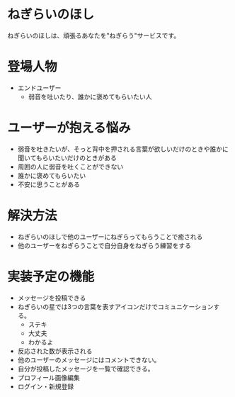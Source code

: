 # ねぎらいのほし
ねぎらいのほしは、頑張るあなたを"ねぎらう"サービスです。

# 登場人物

* エンドユーザー
  - 弱音を吐いたり、誰かに褒めてもらいたい人

# ユーザーが抱える悩み

* 弱音を吐きたいが、そっと背中を押される言葉が欲しいだけのときや誰かに聞いてもらいたいだけのときがある
* 周囲の人に弱音を吐くことができない
* 誰かに褒めてもらいたい
* 不安に思うことがある

# 解決方法
* ねぎらいのほしで他のユーザーにねぎらってもらうことで癒される
* 他のユーザーをねぎらうことで自分自身をねぎらう練習をする

# 実装予定の機能
* メッセージを投稿できる
* ねぎらいの星では3つの言葉を表すアイコンだけでコミュニケーションする。
  * ステキ
  * 大丈夫
  * わかるよ
* 反応された数が表示される
* 他のユーザーのメッセージにはコメントできない。
* 自分が投稿したメッセージを一覧で確認できる。
* プロフィール画像編集
* ログイン・新規登録


